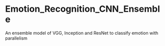 # Emotion_Recognition_CNN_Ensemble
An ensemble model of VGG, Inception and ResNet to classify emotion with parallelism
